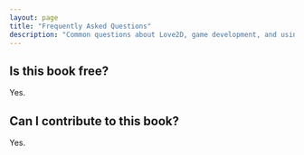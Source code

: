 ```yaml
---
layout: page
title: "Frequently Asked Questions"
description: "Common questions about Love2D, game development, and using this book"
---
```

## Is this book free?

Yes.

## Can I contribute to this book?

Yes.

